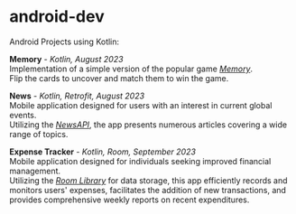 # android-dev
Android Projects using Kotlin:

<b>Memory</b> - <i>Kotlin, August 2023</i><br> 
Implementation of a simple version of the popular game <a href="https://en.wikipedia.org/wiki/Concentration_(card_game)"><i>Memory</i></a>.<br>Flip the cards to uncover and match them to win the game.

<b>News</b> - <i>Kotlin, Retrofit, August 2023</i><br> 
Mobile application designed for users with an interest in current global events.<br> Utilizing the <a href="https://newsapi.org/docs/"><i>NewsAPI</i></a>, the app presents numerous articles covering a wide range of topics.

<b>Expense Tracker</b> - <i>Kotlin, Room, September 2023</i><br> 
Mobile application designed for individuals seeking improved financial management.<br> Utilizing the <a href="https://newsapi.org/docs/"><i>Room Library</i></a> for data storage, this app efficiently records and monitors users' expenses, facilitates the addition of new transactions, and provides comprehensive weekly reports on recent expenditures.
